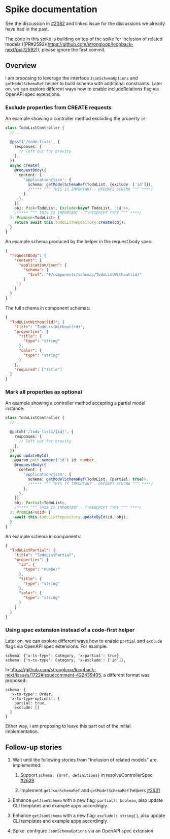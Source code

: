 # Spike documentation

See the discussion in
[#2082](https://github.com/strongloop/loopback-next/issues/2082) and linked
issue for the discussions we already have had in the past.

The code in this spike is building on top of the spike for Inclusion of related
models ([PR#2592)(https://github.com/strongloop/loopback-next/pull/2592)),
please ignore the first commit.

## Overview

I am proposing to leverage the interface `JsonSchemaOptions` and
`getModelSchemaRef` helper to build schema with additional constraints. Later
on, we can explore different ways how to enable includeRelations flag via
OpenAPI spec extensions.

### Exclude properties from CREATE requests

An example showing a controller method excluding the property `id`:

```ts
class TodoListController {
  // ...

  @post('/todo-lists', {
    responses: {
      // left out for brevity
    },
  })
  async create(
    @requestBody({
      content: {
        'application/json': {
          schema: getModelSchemaRef(TodoList, {exclude: ['id']}),
          /***** ^^^ THIS IS IMPORTANT - OPENAPI SCHEMA ^^^ ****/
        },
      },
    })
    obj: Pick<TodoList, Exclude<keyof TodoList, 'id'>>,
    /***** ^^^ THIS IS IMPORTANT - TYPESCRIPT TYPE ^^^ ****/
  ): Promise<TodoList> {
    return await this.todoListRepository.create(obj);
  }
}
```

An example schema produced by the helper in the request body spec:

```json
{
  "requestBody": {
    "content": {
      "application/json": {
        "schema": {
          "$ref": "#/components/schemas/TodoListWithout(id)"
        }
      }
    }
  }
}
```

The full schema in component schemas:

```json
{
  "TodoListWithout(id)": {
    "title": "TodoListWithout(id)",
    "properties": {
      "title": {
        "type": "string"
      },
      "color": {
        "type": "string"
      }
    },
    "required": ["title"]
  }
}
```

### Mark all properties as optional

An example showing a controller method accepting a partial model instance:

```ts
class TodoListController {
  // ...

  @patch('/todo-lists/{id}', {
    responses: {
      // left out for brevity
    },
  })
  async updateById(
    @param.path.number('id') id: number,
    @requestBody({
      content: {
        'application/json': {
          schema: getModelSchemaRef(TodoList, {partial: true}),
          /***** ^^^ THIS IS IMPORTANT - OPENAPI SCHEMA ^^^ ****/
        },
      },
    })
    obj: Partial<TodoList>,
    /***** ^^^ THIS IS IMPORTANT - TYPESCRIPT TYPE ^^^ ****/
  ): Promise<void> {
    await this.todoListRepository.updateById(id, obj);
  }
}
```

An example schema in components:

```json
{
  "TodoListPartial": {
    "title": "TodoListPartial",
    "properties": {
      "id": {
        "type": "number"
      },
      "title": {
        "type": "string"
      },
      "color": {
        "type": "string"
      }
    }
  }
}
```

### Using spec extension instead of a code-first helper

Later on, we can explore different ways how to enable `partial` and `exclude`
flags via OpenAPI spec extensions. For example:

```
schema: {'x-ts-type': Category, 'x-partial': true},
schema: {'x-ts-type': Category, 'x-exclude': ['id']},
```

In
https://github.com/strongloop/loopback-next/issues/1722#issuecomment-422439405,
a different format was proposed:

```
schema: {
  'x-ts-type': Order,
  'x-ts-type-options': {
    partial: true,
    exclude: []
  }
}
```

Either way, I am proposing to leave this part out of the initial implementation.

## Follow-up stories

1. Wait until the following stories from "Inclusion of related models" are
   implemented:

   1. Support `schema: {$ref, definitions}` in resolveControllerSpec
      [#2629](https://github.com/strongloop/loopback-next/issues/2629)

   2. Implement `getJsonSchemaRef` and `getModelSchemaRef` helpers
      [#2631](https://github.com/strongloop/loopback-next/issues/2631)

2. Enhance `getJsonSchema` with a new flag: `partial?: boolean`, also update CLI
   templates and example apps accordingly.

3. Enhance `getJsonSchema` with a new flag: `exclude?: string[]`, also update
   CLI templates and example apps accordingly.

4. Spike: configure `JsonSchemaOptions` via an OpenAPI spec extension
